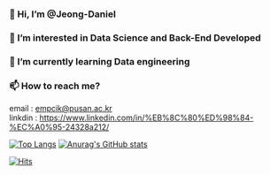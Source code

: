 ### 👋 Hi, I’m @Jeong-Daniel
### 👀 I’m interested in Data Science and Back-End Developed
### 🌱 I’m currently learning Data engineering

### 📫 How to reach me?
email : empcik@pusan.ac.kr  
linkdin : https://www.linkedin.com/in/%EB%8C%80%ED%98%84-%EC%A0%95-24328a212/  

[![Top Langs](https://github-readme-stats.vercel.app/api/top-langs/?username=Jeong-Daniel&layout=compact)](https://github.com/Jeong-Daniel/github-readme-stats)
[![Anurag's GitHub stats](https://github-readme-stats.vercel.app/api?username=Jeong-Daniel)](https://github.com/Jeong-Daniel/github-readme-stats)

[![Hits](https://hits.seeyoufarm.com/api/count/incr/badge.svg?url=https%3A%2F%2Fgithub.com%2FJeong-Daniel&count_bg=%230095EF&title_bg=%23555555&icon=&icon_color=%23E7E7E7&title=hits&edge_flat=true)](https://hits.seeyoufarm.com)
